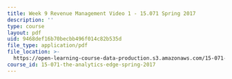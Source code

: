 ```yaml
---
title: Week 9 Revenue Management Video 1 - 15.071 Spring 2017
description: ''
type: course
layout: pdf
uid: 9468def16b70becbb496f014c82b535d
file_type: application/pdf
file_location: >-
  https://open-learning-course-data-production.s3.amazonaws.com/15-071-the-analytics-edge-spring-2017/9468def16b70becbb496f014c82b535d_MIT15_071S17_Unit8_RevenueManagement.pdf
course_id: 15-071-the-analytics-edge-spring-2017
---
```


